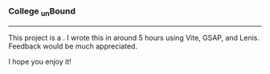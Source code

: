 ### College <sub>un</sub>Bound

---

This project is a . I wrote this in around 5 hours using Vite, GSAP, and Lenis. Feedback would be much appreciated.

I hope you enjoy it\!
